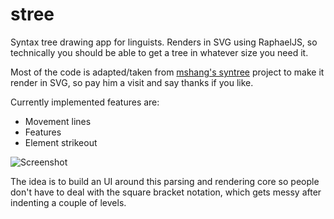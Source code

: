 stree
=====

Syntax tree drawing app for linguists. Renders in SVG using RaphaelJS, so technically you should be able to get a tree in whatever size you need it.

Most of the code is adapted/taken from [mshang's syntree](https://github.com/mshang/syntree) project to make it render in SVG, so pay him a visit and say thanks if you like.

Currently implemented features are:
* Movement lines
* Features
* Element strikeout

![Screenshot](http://raw.github.com/mdsn/stree/master/eg.png "Example")

The idea is to build an UI around this parsing and rendering core so people don't have to deal with the square bracket notation, which gets messy after indenting a couple of levels.

